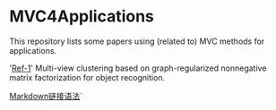 # MVC4Applications
This repository lists some papers using (related to) MVC methods for applications.


'[Ref-1]([https://cfm.uestc.edu.cn/index](https://www.sciencedirect.com/science/article/pii/S0020025517311015?casa_token=tEmaDKHmUV0AAAAA:TJOLFTZsIM0vBWX_SsfNY1KrGzQIPgxH5q1w7uDmXHdVfnSGAq7e_fDfYWaz02zjl1AUIIE_hw)https://www.sciencedirect.com/science/article/pii/S0020025517311015?casa_token=tEmaDKHmUV0AAAAA:TJOLFTZsIM0vBWX_SsfNY1KrGzQIPgxH5q1w7uDmXHdVfnSGAq7e_fDfYWaz02zjl1AUIIE_hw)' Multi-view clustering based on graph-regularized nonnegative matrix factorization for object recognition.

[Markdown链接语法](https://markdown.com.cn/basic-syntax/>links.html "标题")`

